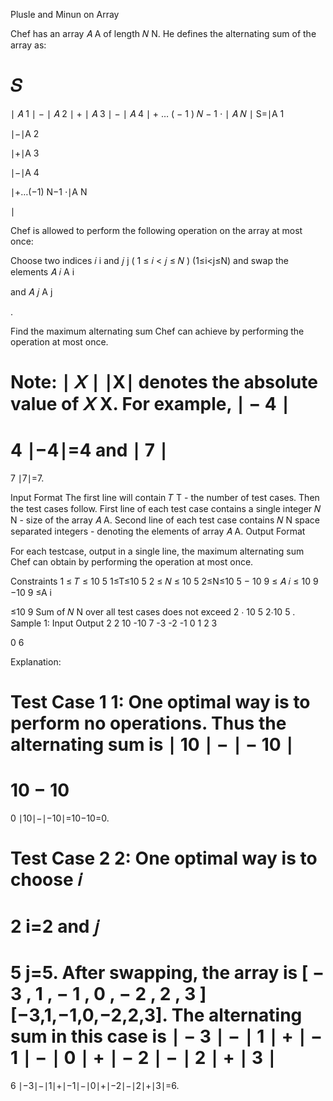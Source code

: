 Plusle and Minun on Array

Chef has an array 
𝐴
A of length 
𝑁
N. He defines the alternating sum of the array as:

𝑆
=
∣
𝐴
1
∣
−
∣
𝐴
2
∣
+
∣
𝐴
3
∣
−
∣
𝐴
4
∣
+
…
(
−
1
)
𝑁
−
1
⋅
∣
𝐴
𝑁
∣
S=∣A
1
	​

∣−∣A
2
	​

∣+∣A
3
	​

∣−∣A
4
	​

∣+…(−1)
N−1
⋅∣A
N
	​

∣

Chef is allowed to perform the following operation on the array at most once:

Choose two indices 
𝑖
i and 
𝑗
j 
(
1
≤
𝑖
<
𝑗
≤
𝑁
)
(1≤i<j≤N) and swap the elements 
𝐴
𝑖
A
i
	​

 and 
𝐴
𝑗
A
j
	​

.

Find the maximum alternating sum Chef can achieve by performing the operation at most once.

Note: 
∣
𝑋
∣
∣X∣ denotes the absolute value of 
𝑋
X. For example, 
∣
−
4
∣
=
4
∣−4∣=4 and 
∣
7
∣
=
7
∣7∣=7.

Input Format
The first line will contain 
𝑇
T - the number of test cases. Then the test cases follow.
First line of each test case contains a single integer 
𝑁
N - size of the array 
𝐴
A.
Second line of each test case contains 
𝑁
N space separated integers - denoting the elements of array 
𝐴
A.
Output Format

For each testcase, output in a single line, the maximum alternating sum Chef can obtain by performing the operation at most once.

Constraints
1
≤
𝑇
≤
10
5
1≤T≤10
5
2
≤
𝑁
≤
10
5
2≤N≤10
5
−
10
9
≤
𝐴
𝑖
≤
10
9
−10
9
≤A
i
	​

≤10
9
Sum of 
𝑁
N over all test cases does not exceed 
2
⋅
10
5
2⋅10
5
.
Sample 1:
Input
Output
2
2
10 -10
7
-3 -2 -1 0 1 2 3

0
6

Explanation:

Test Case 
1
1: One optimal way is to perform no operations. Thus the alternating sum is 
∣
10
∣
−
∣
−
10
∣
=
10
−
10
=
0
∣10∣−∣−10∣=10−10=0.

Test Case 
2
2: One optimal way is to choose 
𝑖
=
2
i=2 and 
𝑗
=
5
j=5. After swapping, the array is 
[
−
3
,
1
,
−
1
,
0
,
−
2
,
2
,
3
]
[−3,1,−1,0,−2,2,3]. The alternating sum in this case is 
∣
−
3
∣
−
∣
1
∣
+
∣
−
1
∣
−
∣
0
∣
+
∣
−
2
∣
−
∣
2
∣
+
∣
3
∣
=
6
∣−3∣−∣1∣+∣−1∣−∣0∣+∣−2∣−∣2∣+∣3∣=6.